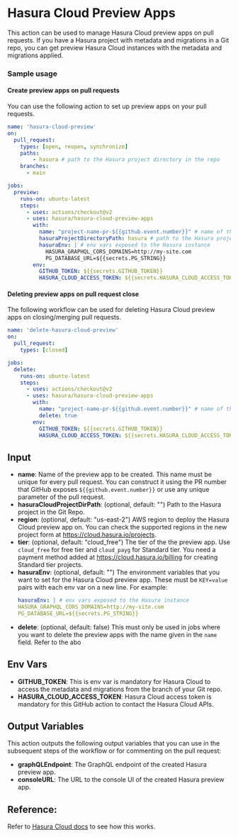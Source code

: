 # Hasura Cloud Preview Apps

This action can be used to manage Hasura Cloud preview apps on pull requests. If you have a Hasura project with metadata and migrations in a Git repo, you can get preview Hasura Cloud instances with the metadata and migrations applied.

### Sample usage

#### Create preview apps on pull requests

You can use the following action to set up preview apps on your pull requests.

```yaml
name: 'hasura-cloud-preview'
on:
  pull_request:
    types: [open, reopen, synchronize]
    paths:
    	- hasura # path to the Hasura project directory in the repo
    branches:
      - main

jobs:
  preview:
    runs-on: ubuntu-latest
    steps:
      - uses: actions/checkout@v2
      - uses: hasura/hasura-cloud-preview-apps
        with:
          name: "project-name-pr-${{github.event.number}}" # name of the preview app to created
          hasuraProjectDirectoryPath: hasura # path to the Hasura project directory in the repo
          hasuraEnv: | # env vars exposed to the Hasura instance
          	HASURA_GRAPHQL_CORS_DOMAINS=http://my-site.com
          	PG_DATABASE_URL=${{secrets.PG_STRING}}
        env:
          GITHUB_TOKEN: ${{secrets.GITHUB_TOKEN}}
          HASURA_CLOUD_ACCESS_TOKEN: ${{secrets.HASURA_CLOUD_ACCESS_TOKEN}} # Hasura Cloud access token to contact Hasura Cloud APIs

```

#### Deleting preview apps on pull request close

The following workflow can be used for deleting Hasura Cloud preview apps on closing/merging pull requests.

```yaml
name: 'delete-hasura-cloud-preview'
on:
  pull_request:
    types: [closed]

jobs:
  delete:
    runs-on: ubuntu-latest
    steps:
      - uses: actions/checkout@v2
      - uses: hasura/hasura-cloud-preview-apps
        with:
          name: "project-name-pr-${{github.event.number}}" # name of the preview app to deleted
          delete: true
        env:
          GITHUB_TOKEN: ${{secrets.GITHUB_TOKEN}}
          HASURA_CLOUD_ACCESS_TOKEN: ${{secrets.HASURA_CLOUD_ACCESS_TOKEN}} # Hasura Cloud access token to contact Hasura Cloud APIs
```


## Input

- **name**: Name of the preview app to be created. This name must be unique for every pull request. You can construct it using the PR number that GitHub exposes `${{github.event.number}}` or use any unique parameter of the pull request.
- **hasuraCloudProjectDirPath**: (optional, default: "") Path to the Hasura project in the Git Repo.
- **region**: (optional, default: "us-east-2") AWS region to deploy the Hasura Cloud preview app on. You can check the supported regions in the new project form at https://cloud.hasura.io/projects.
- **tier**: (optional, default: "cloud_free") The tier of the the preview app. Use `cloud_free` for free tier and `cloud_payg` for Standard tier. You need a payment method added at https://cloud.hasura.io/billing for creating Standard tier projects.
- **hasuraEnv**: (optional, default: "") The environment variables that you want to set for the Hasura Cloud preview app. These must be `KEY=value` pairs with each env var on a new line. For example:
	```yaml
	hasuraEnv: | # env vars exposed to the Hasura instance
  	HASURA_GRAPHQL_CORS_DOMAINS=http://my-site.com
  	PG_DATABASE_URL=${{secrets.PG_STRING}}
	```
- **delete**: (optional, default: false) This must only be used in jobs where you want to delete the preview apps with the name given in the `name` field. Refer to the abo

## Env Vars

- **GITHUB_TOKEN**: This is env var is mandatory for Hasura Cloud to access the metadata and migrations from the branch of your Git repo.
- **HASURA_CLOUD_ACCESS_TOKEN**: Hasura Cloud access token is mandatory for this GitHub action to contact the Hasura Cloud APIs.

## Output Variables

This action outputs the following output variables that you can use in the subsequent steps of the workflow or for commenting on the pull request:

- **graphQLEndpoint**: The GraphQL endpoint of the created Hasura preview app.
- **consoleURL**: The URL to the console UI of the created Hasura preview app.

## Reference:

Refer to [Hasura Cloud docs](https://hasura.io/docs/latest/graphql/cloud/preview-apps.html) to see how this works.